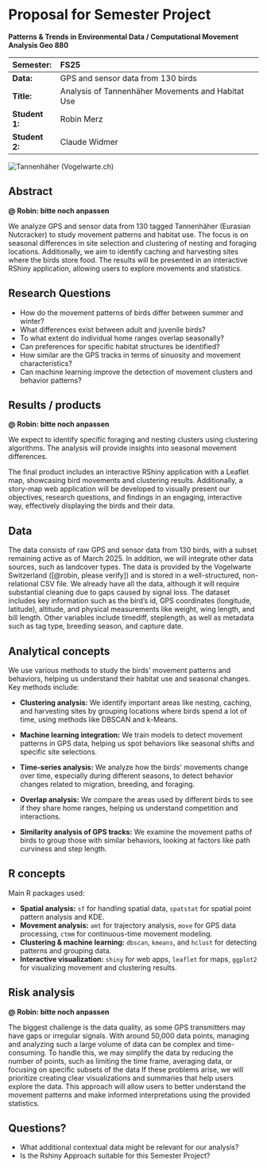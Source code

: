 # Proposal for Semester Project

<!-- 
Please render a pdf version of this Markdown document with the command below (in your bash terminal) and push this file to Github. Please do not Rename this file (Readme.md has a special meaning on GitHub).

quarto render Readme.md --to pdf
-->

**Patterns & Trends in Environmental Data / Computational Movement Analysis Geo 880**

| Semester:      | FS25                                     |
|:---------------|:---------------------------------------- |
| **Data:**      | GPS and sensor data from 130 birds |
| **Title:**     | Analysis of Tannenhäher Movements and Habitat Use |
| **Student 1:** | Robin Merz                               |
| **Student 2:** | Claude Widmer                            |

![Tannenhäher (Vogelwarte.ch)](./data/Tannenhäher.jpg)


## Abstract 
<!-- (50-60 words) -->
**@ Robin: bitte noch anpassen**

We analyze GPS and sensor data from 130 tagged Tannenhäher (Eurasian Nutcracker) to study movement patterns and habitat use. The focus is on seasonal differences in site selection and clustering of nesting and foraging locations. Additionally, we aim to identify caching and harvesting sites where the birds store food. The results will be presented in an interactive RShiny application, allowing users to explore movements and statistics.

## Research Questions
<!-- (50-60 words) -->
- How do the movement patterns of birds differ between summer and winter?
- What differences exist between adult and juvenile birds?
- To what extent do individual home ranges overlap seasonally?
- Can preferences for specific habitat structures be identified?
- How similar are the GPS tracks in terms of sinuosity and movement characteristics?
- Can machine learning improve the detection of movement clusters and behavior patterns?

## Results / products
<!-- (50-100 words) -->
<!-- What do you expect, anticipate? -->
**@ Robin: bitte noch anpassen**

We expect to identify specific foraging and nesting clusters using clustering algorithms. The analysis will provide insights into seasonal movement differences.

The final product includes an interactive RShiny application with a Leaflet map, showcasing bird movements and clustering results. Additionally, a story-map web application will be developed to visually present our objectives, research questions, and findings in an engaging, interactive way, effectively displaying the birds and their data.

## Data
<!-- (100-150 words) -->
<!-- What data will you use? Will you require additional context data? Where do you get this data from? Do you already have all the data? -->
The data consists of raw GPS and sensor data from 130 birds, with a subset remaining active as of March 2025. In addition, we will integrate other data sources, such as landcover types. The data is provided by the Vogelwarte Switzerland ([@robin, please verify]) and is stored in a well-structured, non-relational CSV file. We already have all the data, although it will require substantial cleaning due to gaps caused by signal loss.
The dataset includes key information such as the bird’s id, GPS coordinates (longitude, latitude), altitude, and physical measurements like weight, wing length, and bill length. Other variables include timediff, steplength, as well as metadata such as tag type, breeding season, and capture date.

## Analytical concepts
<!-- (100-200 words) -->
<!-- Which analytical concepts will you use? What conceptual movement spaces and respective modelling approaches of trajectories will you be using? What additional spatial analysis methods will you be using? -->
We use various methods to study the birds' movement patterns and behaviors, helping us understand their habitat use and seasonal changes. Key methods include:

- **Clustering analysis:** We identify important areas like nesting, caching, and harvesting sites by grouping locations where birds spend a lot of time, using methods like DBSCAN and k-Means.

- **Machine learning integration:** We train models to detect movement patterns in GPS data, helping us spot behaviors like seasonal shifts and specific site selections.

- **Time-series analysis:** We analyze how the birds' movements change over time, especially during different seasons, to detect behavior changes related to migration, breeding, and foraging.

- **Overlap analysis:** We compare the areas used by different birds to see if they share home ranges, helping us understand competition and interactions.

- **Similarity analysis of GPS tracks:** We examine the movement paths of birds to group those with similar behaviors, looking at factors like path curviness and step length.


## R concepts
<!-- (50-100 words) -->
<!-- Which R concepts, functions, packages will you mainly use. What additional spatial analysis methods will you be using? -->
Main R packages used:
- **Spatial analysis:** `sf` for handling spatial data, `spatstat` for spatial point pattern analysis and KDE.  
- **Movement analysis:** `amt` for trajectory analysis, `move` for GPS data processing, `ctmm` for continuous-time movement modeling.  
- **Clustering & machine learning:** `dbscan`, `kmeans`, and `hclust` for detecting patterns and grouping data.  
- **Interactive visualization:** `shiny` for web apps, `leaflet` for maps, `ggplot2` for visualizing movement and clustering results.

## Risk analysis
<!-- (100-150 words) -->
<!-- What could be the biggest challenges/problems you might face? What is your plan B? -->
**@ Robin: bitte noch anpassen**

The biggest challenge is the data quality, as some GPS transmitters may have gaps or irregular signals. With around 50,000 data points, managing and analyzing such a large volume of data can be complex and time-consuming. To handle this, we may simplify the data by reducing the number of points, such as limiting the time frame, averaging data, or focusing on specific subsets of the data If these problems arise, we will prioritize creating clear visualizations and summaries that help users explore the data. This approach will allow users to better understand the movement patterns and make informed interpretations using the provided statistics.

## Questions?
<!-- (100-150 words) -->
<!-- Which questions would you like to discuss at the coaching session? -->
- What additional contextual data might be relevant for our analysis?
- Is the Rshiny Approach suitable for this Semester Project?
